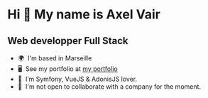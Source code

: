 Hi 👋 My name is Axel Vair
==========================

Web developper Full Stack
--------------

*   🌍  I'm based in Marseille
*   🖥️  See my portfolio at [my portfolio](https://axelvair.fr)
*   🧠  I’m Symfony, VueJS & AdonisJS lover.
*   🤝  I'm not open to collaborate with a company for the moment.

